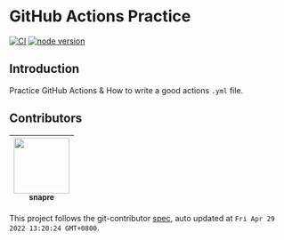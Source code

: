 # GitHub Actions Practice

[![CI][CI-image]][CI-url]
[![node version][node-image]][node-url]

[CI-image]: https://github.com/snapre/github-actions-practice/actions/workflows/ci.yml/badge.svg
[CI-url]: https://github.com/snapre/github-actions-practice/actions/workflows/ci.yml
[node-image]: https://img.shields.io/badge/node.js-%3E=_12-green.svg?logo=node.js
[node-url]: http://nodejs.org

## Introduction

Practice GitHub Actions & How to write a good actions `.yml` file.

<!-- GITCONTRIBUTOR_START -->

## Contributors

|[<img src="https://avatars.githubusercontent.com/u/52845048?v=4" width="100px;"/><br/><sub><b>snapre</b></sub>](https://github.com/snapre)<br/>|
| :---: |


This project follows the git-contributor [spec](https://github.com/xudafeng/git-contributor), auto updated at `Fri Apr 29 2022 13:20:24 GMT+0800`.

<!-- GITCONTRIBUTOR_END -->